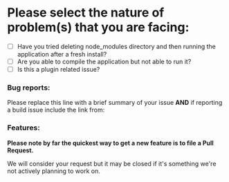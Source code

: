# Please select the nature of problem(s) that you are facing:

- [ ] Have you tried deleting node_modules directory and then running the application after a fresh install?
- [ ] Are you able to compile the application but not able to run it?
- [ ] Is this a plugin related issue?

### Bug reports:

Please replace this line with a brief summary of your issue **AND** if reporting a build issue include the link from:

### Features:

**Please note by far the quickest way to get a new feature is to file a Pull Request.**

We will consider your request but it may be closed if it's something we're not actively planning to work on.
